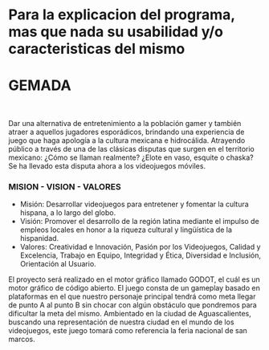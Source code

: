 

Para la explicacion del programa, mas que nada su usabilidad  y/o caracteristicas del mismo
=======
<h1>GEMADA</h1>
<br>

<p>Dar una alternativa de entretenimiento a la población gamer y también atraer a aquellos jugadores esporádicos, brindando una experiencia de juego que haga apología a la cultura mexicana e hidrocálida. Atrayendo público a través de una de las clásicas disputas que surgen en el territorio mexicano: ¿Cómo se llaman realmente? ¿Elote en vaso, esquite o chaska? Se ha llevado esta disputa ahora a los videojuegos móviles. </p>

<h3>MISION - VISION - VALORES</h3>
<ul>
  <li>Misión: Desarrollar videojuegos para entretener y fomentar la cultura hispana, a lo largo del globo. </li>
  <li>Visión: Promover el desarrollo de la región latina mediante el impulso de empleos locales en honor a la riqueza cultural y lingüística de la hispanidad.</li>
  <li>Valores: Creatividad e Innovación, Pasión por los Videojuegos, Calidad y Excelencia, Trabajo en Equipo, Integridad y Ética, Diversidad e Inclusión, Orientación al Usuario. </li>
</ul>

<p>El proyecto será realizado en el motor gráfico llamado GODOT, el cuál es un motor
gráfico de código abierto.
El juego consta de un gameplay basado en plataformas en el que nuestro personaje
principal tendrá como meta llegar de punto A al punto B sin chocar con algún
obstáculo que pondremos para dificultar la meta del mismo.
Ambientado en la ciudad de Aguascalientes, buscando una representación de
nuestra ciudad en el mundo de los videojuegos, este juego tomará como referencia
la feria nacional de san marcos.
</p>
